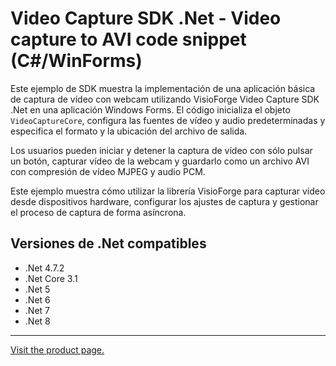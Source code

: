 ﻿# Video Capture SDK .Net - Video capture to AVI code snippet (C#/WinForms)

Este ejemplo de SDK muestra la implementación de una aplicación básica de captura de vídeo con webcam utilizando VisioForge Video Capture SDK .Net en una aplicación Windows Forms. El código inicializa el objeto `VideoCaptureCore`, configura las fuentes de vídeo y audio predeterminadas y especifica el formato y la ubicación del archivo de salida.

Los usuarios pueden iniciar y detener la captura de vídeo con sólo pulsar un botón, capturar vídeo de la webcam y guardarlo como un archivo AVI con compresión de vídeo MJPEG y audio PCM.

Este ejemplo muestra cómo utilizar la librería VisioForge para capturar vídeo desde dispositivos hardware, configurar los ajustes de captura y gestionar el proceso de captura de forma asíncrona.

## Versiones de .Net compatibles

* .Net 4.7.2
* .Net Core 3.1
* .Net 5
* .Net 6
* .Net 7
* .Net 8

---

[Visit the product page.](https://www.visioforge.com/video-capture-sdk-net)
